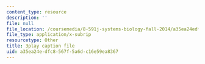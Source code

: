 ```yaml
---
content_type: resource
description: ''
file: null
file_location: /coursemedia/8-591j-systems-biology-fall-2014/a35ea24edfc8567f5a6dc16e59ea8367_9yGxpWVWYDY.srt
file_type: application/x-subrip
resourcetype: Other
title: 3play caption file
uid: a35ea24e-dfc8-567f-5a6d-c16e59ea8367
---
```

